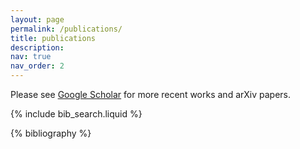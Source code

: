 ```yaml
---
layout: page
permalink: /publications/
title: publications
description: 
nav: true
nav_order: 2
---
```

Please see <a href="https://scholar.google.com/citations?hl=en&user=xn0ZcJQAAAAJ&view_op=list_works&sortby=pubdate">Google Scholar</a> for more recent works and arXiv papers.
<!-- _pages/publications.md -->

<!-- Bibsearch Feature -->

{% include bib_search.liquid %}

<div class="publications">

{% bibliography %}

</div>
